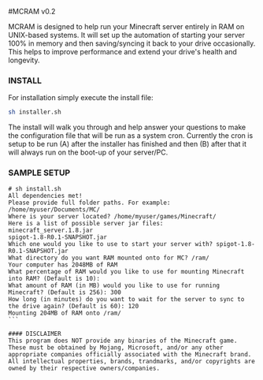 #MCRAM v0.2

MCRAM is designed to help run your Minecraft server entirely in RAM on UNIX-based systems. It will set up the automation of starting your server 100% in memory and then saving/syncing it back to your drive occasionally. This helps to improve performance and extend your drive's health and longevity.

### INSTALL
For installation simply execute the install file:
```bash
sh installer.sh
```
The install will walk you through and help answer your questions to make the configuration file that will be run as a system cron. Currently the cron is setup to be run (A) after the installer has finished and then (B) after that it will always run on the boot-up of your server/PC. 

### SAMPLE SETUP
````
# sh install.sh
All dependencies met!
Please provide full folder paths. For example: /home/myuser/Documents/MC/
Where is your server located? /home/myuser/games/Minecraft/
Here is a list of possible server jar files:
minecraft_server.1.8.jar
spigot-1.8-R0.1-SNAPSHOT.jar
Which one would you like to use to start your server with? spigot-1.8-R0.1-SNAPSHOT.jar
What directory do you want RAM mounted onto for MC? /ram/
Your computer has 2048MB of RAM
What percentage of RAM would you like to use for mounting Minecraft into RAM? (Default is 10):
What amount of RAM (in MB) would you like to use for running Minecraft? (Default is 256): 300
How long (in minutes) do you want to wait for the server to sync to the drive again? (Default is 60): 120
Mounting 204MB of RAM onto /ram/
```

#### DISCLAIMER
This program does NOT provide any binaries of the Minecraft game. These must be obtained by Mojang, Microsoft, and/or any other appropriate companies officially associated with the Minecraft brand. All intellectual properties, brands, trandmarks, and/or copyrights are owned by their respective owners/companies.
